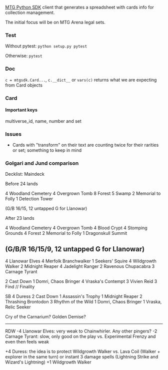 [MTG Python SDK](https://github.com/MagicTheGathering/mtg-sdk-python) client
that generates a spreadsheet with cards info for collection management.

The initial focus will be on MTG Arena legal sets.

### Test
Without pytest:
`python setup.py pytest`

Otherwise:
`pytest`


### Doc
`c = mtgsdk.Card...`, `c.__dict__` or `vars(c)` returns what we are expecting
from Card objects

### Card
#### Important keys
multiverse_id, name, number and set


### Issues
* Cards with "transform" on their text are counting twice for their rarities or
  set; something to keep in mind

### Golgari and Jund comparison
Decklist:
Maindeck

Before
24 lands

4 Woodland Cemetery
4 Overgrown Tomb
8 Forest
5 Swamp
2 Memorial to Folly
1 Detection Tower

(G/B 16/15, 12 untapped G for Llanowar)

After
23 lands

4 Woodland Cemetery
4 Overgrown Tomb
4 Blood Crypt
4 Stomping Grounds
4 Forest
2 Memorial to Folly
1 Dragonskull Summit

(G/B/R 16/15/9, 12 untapped G for Llanowar)
------------------------------------------------------------------------------

4 Llanowar Elves
4 Merfolk Branchwalker
1 Seekers' Squire
4 Wildgrowth Walker
2 Midnight Reaper
4 Jadelight Ranger
2 Ravenous Chupacabra
3 Carnage Tyrant

2 Cast Down
1 Domri, Chaos Bringer
4 Vraska's Contempt
3 Vivien Reid
3 Find // Finality

SB
4 Duress
2 Cast Down
1 Assassin's Trophy
1 Midnight Reaper
2 Thrashing Brontodon
3 Rhythm of the Wild
1 Domri, Chaos Bringer
1 Vraska, Relic Seeker

Cry of the Carnarium? Golden Demise?

------------------------------------------------------------------------------

RDW
-4 Llanowar Elves: very weak to Chainwhirler. Any other pingers?
-2 Carnage Tyrant: slow, only good on the play vs. Experimental Frenzy and even
then feels weak

+4 Duress: the idea is to protect Wildgrowth Walker vs. Lava Coil (Walker +
explorer in the same turn) or instant 3 damage spells (Lightning Strike and
Wizard's Lightning)
+1 Wildgrowth Walker

